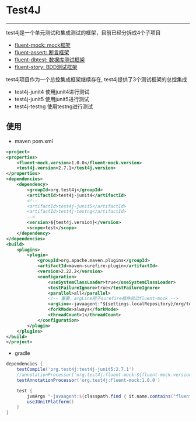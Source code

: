 # Test4J

-------
test4j是一个单元测试和集成测试的框架，目前已经分拆成4个子项目

- [fluent-mock: mock框架](https://gitee.com/fluent-mybatis/fluent-mock.git)
- [fluent-assert: 断言框架](https://gitee.com/fluent-mybatis/fluent-assert.git)
- [fluent-dbtest: 数据库测试框架](https://gitee.com/fluent-mybatis/fluent-dbtest.git)
- [fluent-story: BDD测试框架](https://gitee.com/fluent-mybatis/fluent-story.git)

test4j项目作为一个总控集成框架继续存在, test4j提供了3个测试框架的总控集成
- test4j-junit4 使用junit4进行测试
- test4j-junit5 使用junit5进行测试
- test4j-testng 使用testng进行测试

## 使用
- maven pom.xml

```xml
<project>
<properties>
    <fluent-mock.version>1.0.0</fluent-mock.version>
    <test4j.version>2.7.1</test4j.version>
</properties>
<dependencies>
    <dependency>
        <groupId>org.test4j</groupId>
        <artifactId>test4j-junit4</artifactId>
        <!-- 
        <artifactId>test4j-junit5</artifactId>
        <artifactId>test4j-testng</artifactId>
        -->
        <version>${test4j.version}</version>
        <scope>test</scope>
    </dependency>
</dependencies>
<build>
    <plugins>
        <plugin>
            <groupId>org.apache.maven.plugins</groupId>
            <artifactId>maven-surefire-plugin</artifactId>
            <version>2.22.2</version>
            <configuration>
                <useSystemClassLoader>true</useSystemClassLoader>
                <testFailureIgnore>true</testFailureIgnore>
                <parallel>all</parallel>
                <!-- 重要，argLine用于surefire插件启动fluent-mock -->
                <argLine>-javaagent:"${settings.localRepository}/org/test4j/fluent-mock/${fluent-mock.version}/fluent-mock-${fluent-mock.version}.jar</argLine>
                <forkMode>always</forkMode>
                <threadCount>1</threadCount>
            </configuration>
        </plugin>
    </plugins>
</build>
</project>
```

- gradle
```groovy
dependencies {
    testCompile('org.test4j:test4j-junit5:2.7.1')
    //annotationProcessor('org.test4j:fluent-mock:${fluent-mock.version}')
    testAnnotationProcessor('org.test4j:fluent-mock:1.0.0')

    test {
        jvmArgs "-javaagent:${classpath.find { it.name.contains("fluent-mock") }.absolutePath}"
        useJUnitPlatform()
    }
}
```